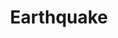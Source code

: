 ---
title: "Earthquake"
index:
  - earthquake
permalink: /spells/earthquake/
tags:
  - Spell
  - 8th Level
  - Evocation
available_for:
  - Cleric
  - Druid
  - Sorcerer
level: "8th Level"
school: "Evocation"
range: "500 ft"
area: "100 ft"
shape: "Sphere"
comp:
  - V
  - S
  - M
material: "a pinch of dirt, a piece of rock, and a lump of clay."
duration: "1 Minute"
concentration: true
description: |
  You create a seismic disturbance at a point on the ground that you can see within range. For the duration, an intense tremor rips through the ground in a 100-foot-radius circle centered on that point and shakes creatures and structures in contact with the ground in that area.

  The ground in the area becomes difficult terrain. Each creature on the ground that is concentrating must make a constitution saving throw. On a failed save, the creature's concentration is broken.

  When you cast this spell and at the end of each turn you spend concentrating on it, each creature on the ground in the area must make a dexterity saving throw. On a failed save, the creature is knocked prone.

  This spell can have additional effects depending on the terrain in the area, as determined by the GM.

  Fissures. Fissures open throughout the spell's area at the start of your next turn after you cast the spell. A total of 1d6 such fissures open in locations chosen by the GM. Each is 1d10 x 10 feet deep, 10 feet wide, and extends from one edge of the spell's area to the opposite side. A creature standing on a spot where a fissure opens must succeed on a dexterity saving throw or fall in. A creature that successfully saves moves with the fissure's edge as it opens.

  A fissure that opens beneath a structure causes it to automatically collapse (see below).

  Structures. The tremor deals 50 bludgeoning damage to any structure in contact with the ground in the area when you cast the spell and at the start of each of your turns until the spell ends. If a structure drops to 0 hit points, it collapses and potentially damages nearby creatures. A creature within half the distance of a structure's height must make a dexterity saving throw. On a failed save, the creature takes 5d6 bludgeoning damage, is knocked prone, and is buried in the rubble, requiring a DC 20 Strength (Athletics) check as an action to escape. The GM can adjust the DC higher or lower, depending on the nature of the rubble. On a successful save, the creature takes half as much damage and doesn't fall prone or become buried.
excerpt: "You create a seismic disturbance at a point on the ground that you can see within range."
source: "Basic Rules"
---